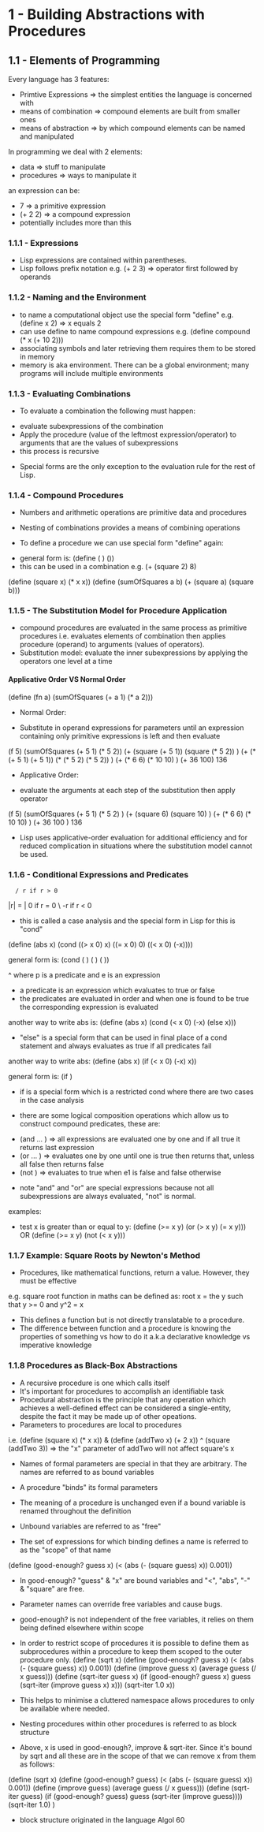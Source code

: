 # 1 - Building Abstractions with Procedures

## 1.1 - Elements of Programming

Every language has 3 features:
- Primtive Expressions => the simplest entities the language is concerned with
- means of combination => compound elements are built from smaller ones
- means of abstraction => by which compound elements can be named and manipulated

In programming we deal with 2 elements:
- data => stuff to manipulate
- procedures => ways to manipulate it

an expression can be:
- 7 => a primitive expression
- (+ 2 2) => a compound expression
- potentially includes more than this

### 1.1.1 - Expressions

* Lisp expressions are contained within parentheses.
* Lisp follows prefix notation e.g. (+ 2 3) => operator first followed by operands

### 1.1.2 - Naming and the Environment

* to name a computational object use the special form "define" e.g. (define x 2) => x equals 2
* can use define to name compound expressions e.g. (define compound (* x (+ 10 2)))
* associating symbols and later retrieving them requires them to be stored in memory
* memory is aka environment. There can be a global environment; many programs will include multiple environments

### 1.1.3 - Evaluating Combinations

* To evaluate a combination the following must happen:
- evaluate subexpressions of the combination
- Apply the procedure (value of the leftmost expression/operator) to arguments that are the values of subexpressions
- this process is recursive

* Special forms are the only exception to the evaluation rule for the rest of Lisp.

### 1.1.4 - Compound Procedures

* Numbers and arithmetic operations are primitive data and procedures
* Nesting of combinations provides a means of combining operations

* To define a procedure we can use special form "define" again:
- general form is: (define (<name> <formal parameters>) (<body>))
- this can be used in a combination e.g. (+ (square 2) 8)

(define (square x) (* x x))
(define (sumOfSquares a b) (+ (square a) (square b)))

### 1.1.5 - The Substitution Model for Procedure Application

* compound procedures are evaluated in the same process as primitive procedures i.e. evaluates
  elements of combination then applies procedure (operand) to arguments (values of operators).
* Substitution model: evaluate the inner subexpressions by applying the operators one level at a time

#### Applicative Order VS Normal Order

(define (fn a) (sumOfSquares (+ a 1) (* a 2)))

* Normal Order:
- Substitute in operand expressions for parameters until an expression containing only primitive expressions is left
  and then evaluate

(f 5)
(sumOfSquares (+ 5 1) (* 5 2))
(+ (square (+ 5 1)) (square (* 5 2)) )
(+ (* (+ 5 1) (+ 5 1)) (* (* 5 2) (* 5 2)) )
(+ (* 6 6) (* 10 10) )
(+ 36 100)
136

* Applicative Order:
- evaluate the arguments at each step of the substitution then apply operator

(f 5)
(sumOfSquares (+ 5 1) (* 5 2) )
(+ (square 6) (square 10) )
(+ (* 6 6) (* 10 10) )
(+ 36 100 )
136

* Lisp uses applicative-order evaluation for additional efficiency and for reduced complication in situations
  where the substitution model cannot be used.

### 1.1.6 - Conditional Expressions and Predicates

      / r if r > 0
|r| = | 0 if r = 0
      \ -r if r < 0

* this is called a case analysis and the special form in Lisp for this is "cond"

(define (abs x)
	(cond ((> x 0) x)
	((= x 0) 0)
	((< x 0) (-x))))

general form is:
(cond (<p1> <e1>)
      (<p2> <e2>)
      (<pn> <en>))

^ where p is a predicate and e is an expression
* a predicate is an expression which evaluates to true or false
* the predicates are evaluated in order and when one is found to be true the corresponding expression is evaluated

another way to write abs is:
(define (abs x)
	(cond (< x 0) (-x)
	(else x)))

* "else" is a special form that can be used in final place of a cond statement and always evaluates as true if all
  predicates fail

another way to write abs:
(define (abs x)
	(if (< x 0)
	(-x)
	x))

general form is:
(if <predicate> <consequent> <alternative>)

* if is a special form which is a restricted cond where there are two cases in the case analysis

* there are some logical composition operations which allow us to construct compound predicates, these are:
- (and <e1> ... <eN>) => all expressions are evaluated one by one and if all true it returns last expression
- (or <e1> ... <eN>) => evaluates one by one until one is true then returns that, unless all false then returns false
- (not <e1>) => evaluates to true when e1 is false and false otherwise

* note "and" and "or" are special expressions because not all subexpressions are always evaluated, "not" is normal.

examples:
- test x is greater than or equal to y:
  (define (>= x y)
  	  (or (> x y) (= x y)))
OR
  (define (>= x y)
  (not (< x y)))

### 1.1.7 Example: Square Roots by Newton's Method

* Procedures, like mathematical functions, return a value. However, they must be effective

e.g. square root function in maths can be defined as:
root x = the y such that y >= 0 and y^2 = x

* This defines a function but is not directly translatable to a procedure.
* The difference between function and a procedure is knowing the properties of something vs how to do it a.k.a
  declarative knowledge vs imperative knowledge

### 1.1.8 Procedures as Black-Box Abstractions

* A recursive procedure is one which calls itself
* It's important for procedures to accomplish an identifiable task
* Procedural abstraction is the principle that any operation which achieves a well-defined effect can be considered a single-entity,
  despite the fact it may be made up of other opeations.
* Parameters to procedures are local to procedures

i.e. (define (square x) (* x x)) & (define (addTwo x) (+ 2 x))
^ (square (addTwo 3)) => the "x" parameter of addTwo will not affect square's x

* Names of formal parameters are special in that they are arbitrary. The names are referred to as bound variables
* A procedure "binds" its formal parameters
* The meaning of a procedure is unchanged even if a bound variable is renamed throughout the definition
* Unbound variables are referred to as "free"

* The set of expressions for which binding defines a name is referred to as the "scope" of that name

(define (good-enough? guess x)
  (< (abs (- (square guess) x)) 0.001))

* In good-enough? "guess" & "x" are bound variables and "<", "abs", "-" & "square" are free.
* Parameter names can override free variables and cause bugs.
* good-enough? is not independent of the free variables, it relies on them being defined elsewhere within scope

* In order to restrict scope of procedures it is possible to define them as subprocedures within a procedure to keep them scoped to the outer procedure only.
(define (sqrt x)
	(define (good-enough? guess x)
		(< (abs (- (square guess) x)) 0.001))
	(define (improve guess x)
		(average guess (/ x guess)))
	(define (sqrt-iter guess x)
		(if (good-enough? guess x)
		guess
		(sqrt-iter (improve guess x) x)))
	(sqrt-iter 1.0 x))

* This helps to minimise a cluttered namespace allows procedures to only be available where needed.

* Nesting procedures within other procedures is referred to as block structure

* Above, x is used in good-enough?, improve & sqrt-iter. Since it's bound by sqrt and all these are
  in the scope of that we can remove x from them as follows:

(define (sqrt x)
	(define (good-enough? guess)
		(< (abs (- (square guess) x)) 0.001))
	(define (improve guess)
		(average guess (/ x guess)))
	(define (sqrt-iter guess)
		(if (good-enough? guess)
		guess
		(sqrt-iter (improve guess))))
	(sqrt-iter 1.0)
	)

* block structure originated in the language Algol 60